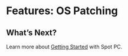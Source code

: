 <meta name="robots" content="noindex">

# Features: OS Patching

## What’s Next?

Learn more about [Getting Started](spot-pc/getting-started/) with Spot PC.
